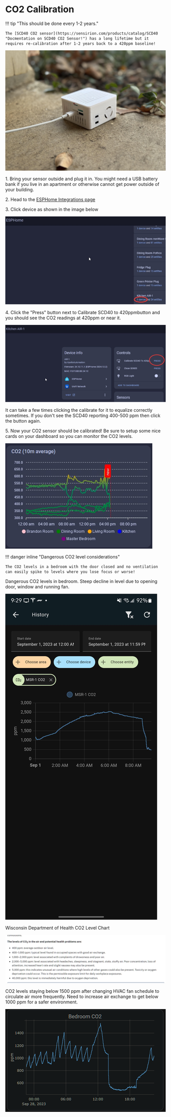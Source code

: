 # CO2 Calibration

!!! tip "This should be done every 1-2 years."

    The [SCD40 CO2 sensor](https://sensirion.com/products/catalog/SCD40 "Docmentation on SCD40 CO2 Sensor!") has a long lifetime but it requires re-calibration after 1-2 years back to a 420ppm baseline!

![AIR-1 Shown Outdoors for CO2 Calibration Portrait Image](assets/air-1-co2-calibration-portrait-image-1.jpg "AIR-1 Shown Outdoors for CO2 Calibration")

1\. Bring your sensor outside and plug it in. You might need a USB battery bank if you live in an apartment or otherwise cannot get power outside of your building.

2\. Head to the [ESPHome Integrations page](http://homeassistant.local:8123/config/integrations/integration/esphome "Click me to go to the ESPHome integrations page")

3\. Click device as shown in the image below

![](assets/air-1-co2-calibration-image-2-1.jpg)

4\. Click the "Press" button next to Calibrate SCD40 to 420ppmbutton and you should see the CO2 readings at 420ppm or near it.

![](assets/air-1-co2-calibration-image-3.jpg)

It can take a few times clicking the calibrate for it to equalize correctly sometimes. If you don't see the SCD40 reporting 400-500 ppm then click the button again.

5\. Now your CO2 sensor should be calibrated! Be sure to setup some nice cards on your dashboard so you can monitor the CO2 levels.

![Image of CO2ppm on a graph](assets/air-1-co2-calibration-image-4.jpg)

!!! danger inline "Dangerous CO2 level considerations"

    The CO2 levels in a bedroom with the door closed and no ventilation can easily spike to levels where you lose focus or worse!

Dangerous CO2 levels in bedroom. Steep decline in level due to opening door, window and running fan.

![CO2_8.jpg](../assets/co2-8.jpg)

Wisconsin Department of Health CO2 Level Chart

![CO2 Health Department.png](../assets/co2-health-department.png)

CO2 levels staying below 1500 ppm after changing HVAC fan schedule to circulate air more frequently. Need to increase air exchange to get below 1000 ppm for a safer environment.

![Plotly CO2 Graph.png](../assets/plotly-co2-graph.png)